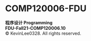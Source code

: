 # COMP120006-FDU  
**程序设计 Programming**  
**FDU-Fall21-COMP120006.10**  
© KevinLee0328. All rights reserved.
